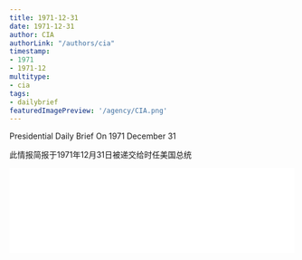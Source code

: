 ```yaml
---
title: 1971-12-31
date: 1971-12-31
author: CIA 
authorLink: "/authors/cia"
timestamp: 
- 1971
- 1971-12
multitype: 
- cia
tags: 
- dailybrief
featuredImagePreview: '/agency/CIA.png'
---
```



Presidential Daily Brief On 1971 December 31

此情报简报于1971年12月31日被递交给时任美国总统

<!--more-->





<div id="over" style="width:100%; overflow:hidden"> <iframe id="sFrame" name="sFrame" frameborder="no" border="0"  allowfullscreen marginwidth="0" scrolling="no" src = " /CIA/1971-12-31.html "  style = " position:absulute; width: 806px; top: 300;" > </iframe> </div>